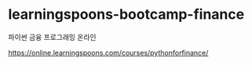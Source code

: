 # learningspoons-bootcamp-finance
파이썬 금융 프로그래밍 온라인 


https://online.learningspoons.com/courses/pythonforfinance/


